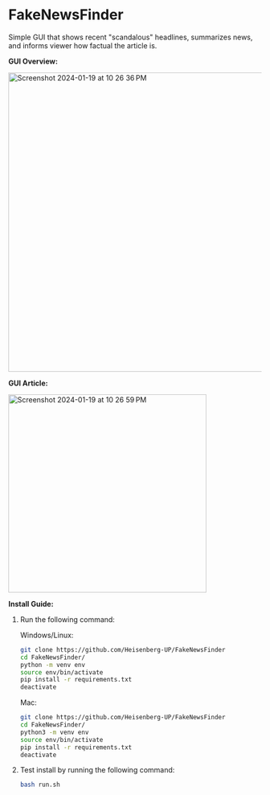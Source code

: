 # FakeNewsFinder
Simple GUI that shows recent "scandalous" headlines, summarizes news, and informs viewer how factual the article is.

**GUI Overview:**


<img width="595" alt="Screenshot 2024-01-19 at 10 26 36 PM" src="https://github.com/Heisenberg-UP/FakeNewsFinder/assets/99283516/834d4819-86cd-4f92-a101-a41928ab4f5a">   


**GUI Article:**


<img width="394" alt="Screenshot 2024-01-19 at 10 26 59 PM" src="https://github.com/Heisenberg-UP/FakeNewsFinder/assets/99283516/3a737500-ab92-4c41-93ef-6729b9d1da25">


**Install Guide:**
1. Run the following command:

   Windows/Linux:
   ```bash
   git clone https://github.com/Heisenberg-UP/FakeNewsFinder
   cd FakeNewsFinder/
   python -m venv env
   source env/bin/activate
   pip install -r requirements.txt
   deactivate
   ```

   Mac:
   ```bash
   git clone https://github.com/Heisenberg-UP/FakeNewsFinder
   cd FakeNewsFinder/
   python3 -m venv env
   source env/bin/activate
   pip install -r requirements.txt
   deactivate
   ```

3. Test install by running the following command:
   ```bash
   bash run.sh
   ```
